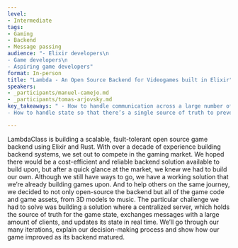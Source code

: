 ```yaml
---
level:
- Intermediate
tags:
- Gaming
- Backend
- Message passing
audience: "- Elixir developers\n
- Game developers\n
- Aspiring game developers"
format: In-person
title: "Lambda - An Open Source Backend for Videogames built in Elixir"
speakers:
- _participants/manuel-camejo.md
- _participants/tomas-arjovsky.md
key_takeaways: " - How to handle communication across a large number of clients.\n
- How to handle state so that there’s a single source of truth to prevent cheating."

---
```

LambdaClass is building a scalable, fault-tolerant open source game backend using Elixir and Rust. With over a decade of experience building backend systems, we set out to compete in the gaming market. We hoped there would be a cost-efficient and reliable backend solution available to build upon, but after a quick glance at the market, we knew we had to build our own. Although we still have ways to go, we have a working solution that we’re already building games upon. And to help others on the same journey, we decided to not only open-source the backend but all of the game code and game assets, from 3D models to music.
The particular challenge we had to solve was building a solution where a centralized server, which holds the source of truth for the game state, exchanges messages with a large amount of clients, and updates its state in real time. We’ll go through our many iterations, explain our decision-making process and show how our game improved as its backend matured.
